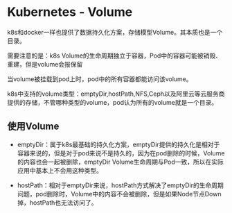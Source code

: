 # Kubernetes - Volume

k8s和docker一样也提供了数据持久化方案，存储模型Volume。其本质也是一个目录。

需要注意的是：k8s Volume的生命周期独立于容器，Pod中的容器可能被销毁、重建，但是volume会报保留

当volume被挂载到pod上时，pod中的所有容器都能访问该volume。

k8s中支持的volume类型：emptyDir,hostPath,NFS,Ceph以及阿里云等云服务商提供的存储，不管哪种类型的volume，pod认为所有的volume就是一个目录。

## 使用Volume

* emptyDir：属于k8s最基础的持久化方案，emptyDir提供的持久化是相对于容器来说的，但是对于pod来说不是持久的，因为在pod删除的时候，Volume的内容也会一起被删除，emptyDir Volume生命周期与Pod一致，所以在实际应用中基本上不会用这种类型。

* hostPath：相对于emptyDir来说，hostPath方式解决了emptyDir的生命周期问题，pod删除时，Volume中的内容不会被删除，但是如果Node节点Down掉，hostPath也无法访问了。